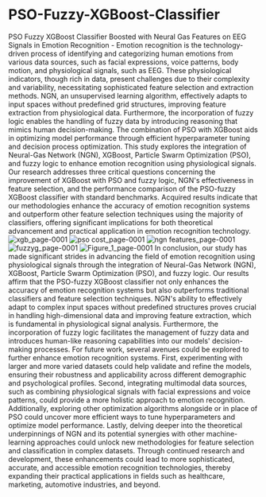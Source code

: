 # PSO-Fuzzy-XGBoost-Classifier
PSO Fuzzy XGBoost Classifier Boosted with Neural Gas Features on EEG Signals in Emotion Recognition -
Emotion recognition is the technology-driven process of identifying and categorizing human emotions from various data sources, such as facial expressions, voice patterns, body motion, and physiological signals, such as EEG. These physiological indicators, though rich in data, present challenges due to their complexity and variability, necessitating sophisticated feature selection and extraction methods. NGN, an unsupervised learning algorithm, effectively adapts to input spaces without predefined grid structures, improving feature extraction from physiological data. Furthermore, the incorporation of fuzzy logic enables the handling of fuzzy data by introducing reasoning that mimics human decision-making. The combination of PSO with XGBoost aids in optimizing model performance through efficient hyperparameter tuning and decision process optimization. This study explores the integration of Neural-Gas Network (NGN), XGBoost, Particle Swarm Optimization (PSO), and fuzzy logic to enhance emotion recognition using physiological signals.  Our research addresses three critical questions concerning the improvement of XGBoost with PSO and fuzzy logic, NGN's effectiveness in feature selection, and the performance comparison of the PSO-fuzzy XGBoost classifier with standard benchmarks. Acquired results indicate that our methodologies enhance the accuracy of emotion recognition systems and outperform other feature selection techniques using the majority of classifiers, offering significant implications for both theoretical advancement and practical application in emotion recognition technology.
![xgb_page-0001](https://github.com/user-attachments/assets/19e4d99d-bd40-4006-aec5-65c19e322677)
![pso cost_page-0001](https://github.com/user-attachments/assets/463bbff8-0a8d-4272-b8c7-671142c7d9cc)
![ngn features_page-0001](https://github.com/user-attachments/assets/907365b6-aa81-454e-9789-cbbd1c9ec6cd)
![fuzzyg_page-0001](https://github.com/user-attachments/assets/c7422deb-8871-44f7-888e-63bce9f59df7)
![Figure_1_page-0001](https://github.com/user-attachments/assets/0eed8213-9478-4674-b77a-249a6ce47b4b)
In conclusion, our study has made significant strides in advancing the field of emotion recognition using physiological signals through the integration of Neural-Gas Network (NGN), XGBoost, Particle Swarm Optimization (PSO), and fuzzy logic. Our results affirm that the PSO-fuzzy XGBoost classifier not only enhances the accuracy of emotion recognition systems but also outperforms traditional classifiers and feature selection techniques. NGN's ability to effectively adapt to complex input spaces without predefined structures proves crucial in handling high-dimensional data and improving feature extraction, which is fundamental in physiological signal analysis. Furthermore, the incorporation of fuzzy logic facilitates the management of fuzzy data and introduces human-like reasoning capabilities into our models' decision-making processes. For future work, several avenues could be explored to further enhance emotion recognition systems. First, experimenting with larger and more varied datasets could help validate and refine the models, ensuring their robustness and applicability across different demographic and psychological profiles. Second, integrating multimodal data sources, such as combining physiological signals with facial expressions and voice patterns, could provide a more holistic approach to emotion recognition. Additionally, exploring other optimization algorithms alongside or in place of PSO could uncover more efficient ways to tune hyperparameters and optimize model performance. Lastly, delving deeper into the theoretical underpinnings of NGN and its potential synergies with other machine-learning approaches could unlock new methodologies for feature selection and classification in complex datasets. Through continued research and development, these enhancements could lead to more sophisticated, accurate, and accessible emotion recognition technologies, thereby expanding their practical applications in fields such as healthcare, marketing, automotive industries, and beyond.
